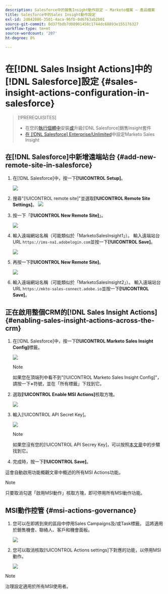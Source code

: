 ```yaml
---
description: Salesforce中的銷售Insight動作設定 — Marketo檔案 — 產品檔案
title: Salesforce中的Sales Insight動作設定
exl-id: 2d842886-3501-4aca-96fb-0d6763ab2b01
source-git-commit: 0d37fbdb7d08901458c1744dc68893e155176327
workflow-type: tm+mt
source-wordcount: '207'
ht-degree: 0%

---
```


# 在[!DNL Sales Insight Actions]中的[!DNL Salesforce]設定 {#sales-insight-actions-configuration-in-salesforce}

>[!PREREQUISITES]
>
>* 在您的[執行個體中](/help/marketo/product-docs/marketo-sales-insight/msi-for-salesforce/installation/install-marketo-sales-insight-package-in-salesforce-appexchange.md)安裝[或](/help/marketo/product-docs/marketo-sales-insight/msi-for-salesforce/upgrading/upgrading-your-msi-package.md)升級[!DNL Salesforce]銷售Insight套件
>* [在 [!DNL Salesforce] Enterprise/Unlimited](/help/marketo/product-docs/marketo-sales-insight/msi-for-salesforce/configuration/configure-marketo-sales-insight-in-salesforce-enterprise-unlimited.md)中設定Marketo Sales Insight

## 在[!DNL Salesforce]中新增遠端站台 {#add-new-remote-site-in-salesforce}

1. 在[!DNL Salesforce]中，按一下&#x200B;**[!UICONTROL Setup]**。

   ![](assets/msi-actions-configuration-in-salesforce-1.png)

1. 搜尋&quot;[!UICONTROL remote site]&quot;並選取&#x200B;**[!UICONTROL Remote Site Settings]**。
   ![](assets/msi-actions-configuration-in-salesforce-2.png)

1. 按一下「**[!UICONTROL New Remote Site]**」。

   ![](assets/msi-actions-configuration-in-salesforce-3.png)

1. 輸入遠端網站名稱（可能類似於「MarketoSalesInsight1」）。 輸入遠端站台URL `https://ims-na1.adobelogin.com`並按一下&#x200B;**[!UICONTROL Save]**。

   ![](assets/msi-actions-configuration-in-salesforce-4.png)

1. 再按一下&#x200B;**[!UICONTROL New Remote Site]**。

   ![](assets/msi-actions-configuration-in-salesforce-4a.png)

1. 輸入遠端網站名稱（可能類似於「MarketoSalesInsight2」）。 輸入遠端站台URL `https://mkto-sales-connect.adobe.io`並按一下&#x200B;**[!UICONTROL Save]**。

## 正在啟用整個CRM的[!DNL Sales Insight Actions] {#enabling-sales-insight-actions-across-the-crm}

1. 在[!DNL Salesforce]中，按一下&#x200B;**[!UICONTROL Marketo Sales Insight Config]**&#x200B;標籤。

   ![](assets/msi-actions-configuration-in-salesforce-5.png)

   >[!NOTE]
   >
   >如果您在頂端列中看不到&quot;[!UICONTROL Marketo Sales Insight Config]&quot;，請按一下&#x200B;**+**&#x200B;符號，並在「所有標籤」下找到它。

1. 選取&#x200B;**[!UICONTROL Enable MSI Actions]**&#x200B;核取方塊。

   ![](assets/msi-actions-configuration-in-salesforce-6.png)

1. 輸入[!UICONTROL API Secret Key]。

   ![](assets/msi-actions-configuration-in-salesforce-7.png)

   >[!NOTE]
   >
   >如果您沒有您的[!UICONTROL API Secrey Key]，可以按照[本文章](/help/marketo/product-docs/marketo-sales-insight/msi-for-salesforce/configuration/configure-marketo-sales-insight-in-salesforce-enterprise-unlimited.md)中的步驟找到它。

1. 完成時，按一下&#x200B;**[!UICONTROL Save]**。

這會自動啟用功能概觀文章中概述的所有MSI Actions功能。

>[!NOTE]
>
>只要取消勾選「啟用MSI動作」核取方塊，即可停用所有MSI動作功能。

## MSI動作控管 {#msi-actions-governance}

1. 您可以在即將到來的區段中停用Sales Campaigns及/或Task標籤。 這將適用於銷售機會、聯絡人、客戶和機會面板。

   ![](assets/msi-actions-configuration-in-salesforce-8.png)

1. 您可以取消核取[!UICONTROL Actions settings]下對應的功能，以停用MSI動作。

   ![](assets/msi-actions-configuration-in-salesforce-9.png)

>[!NOTE]
>
>治理設定適用於所有MSI使用者。
